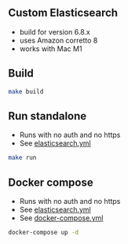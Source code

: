 ## Custom Elasticsearch
- build for version 6.8.x
- uses Amazon corretto 8
- works with Mac M1

## Build
```bash
make build
```

## Run standalone
- Runs with no auth and no https
- See [elasticsearch.yml](elasticsearch.yml)

```bash
make run
```

## Docker compose
- Runs with no auth and no https
- See [elasticsearch.yml](elasticsearch.yml)
- See [docker-compose.yml](docker-compose.yml)

```bash
docker-compose up -d
```